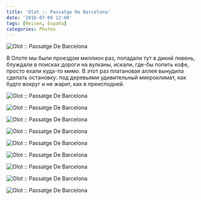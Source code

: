 ```yaml
---
title: 'Olot :: Passatge De Barcelona'
date: '2016-07-09 12:00'
tags: [Reisen, España]
categories: Photos
---
```


<div class='preview'><img src='{{urls.media}}/OlotOK.jpg' alt='Olot :: Passatge De Barcelona'></div>

В Олоте мы были проездом миллион раз, попадали тут в дикий ливень, блуждали
в поисках дороги на вулканы, искали, где-бы попить кофе, просто ехали куда-то мимо.
В этот раз платановая аллея вынудила сделать остановку: под деревьями
удивительный микроклимат, как будто вокруг и не жарит, как в преисподней.

<a id='a07e519112627df14e3f68c43a21cb45-800'></a>![Olot :: Passatge De Barcelona]({{urls.media}}/a07e519112627df14e3f68c43a21cb45-800.jpg 'Платановая аллея.')

<a id='4262f5a00e9d5451433c7b87db3593f2-800'></a>![Olot :: Passatge De Barcelona]({{urls.media}}/4262f5a00e9d5451433c7b87db3593f2-800.jpg 'Приаллейный ресторан.')

<a id='6559fea7170e96ba64d7622298ac8c1a-800'></a>![Olot :: Passatge De Barcelona]({{urls.media}}/6559fea7170e96ba64d7622298ac8c1a-800.jpg 'Приаллейное офисное здание.')

<a id='2c5a3ef5e25d3d8cd66c2453567f00bb-800'></a>![Olot :: Passatge De Barcelona]({{urls.media}}/2c5a3ef5e25d3d8cd66c2453567f00bb-800.jpg 'Чувак в конце бульвара.')

<a id='c95710a3d6ddf5187f5d06233789153d-800'></a>![Olot :: Passatge De Barcelona]({{urls.media}}/c95710a3d6ddf5187f5d06233789153d-800.jpg 'Аллея, впадающая в основное русло. Вообще, город изумительно зеленый.')

<a id='0501c6bd5c8204ae65204aced294a47a-800'></a>![Olot :: Passatge De Barcelona]({{urls.media}}/0501c6bd5c8204ae65204aced294a47a-800.jpg 'Памятник орга́ну. (Мне так видится.)')

<a id='c02b7d7118ef8e6817f547cd003668aa-800'></a>![Olot :: Passatge De Barcelona]({{urls.media}}/c02b7d7118ef8e6817f547cd003668aa-800.jpg 'Орга́н с тыла.')

<a id='d4495c2a70da966ef2868234647bc93d-800'></a>![Olot :: Passatge De Barcelona]({{urls.media}}/d4495c2a70da966ef2868234647bc93d-800.jpg 'Жопастый бабень выказывает презрение к праздношатающимся по бульвару гостям города..')

<a id='f6f7a39338926cab3c46c688a9e44f3a-800'></a>![Olot :: Passatge De Barcelona]({{urls.media}}/f6f7a39338926cab3c46c688a9e44f3a-800.jpg 'Перспектива.')
